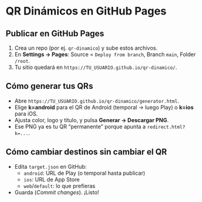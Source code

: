 # QR Dinámicos en GitHub Pages

## Publicar en GitHub Pages
1. Crea un repo (por ej. `qr-dinamico`) y sube estos archivos.
2. En **Settings → Pages**: Source = `Deploy from branch`, Branch `main`, Folder `/root`.
3. Tu sitio quedará en `https://TU_USUARIO.github.io/qr-dinamico/`.

## Cómo generar tus QRs
- Abre `https://TU_USUARIO.github.io/qr-dinamico/generator.html`.
- Elige **k=android** para el QR de Android (temporal → luego Play) o **k=ios** para iOS.
- Ajusta color, logo y título, y pulsa **Generar → Descargar PNG**.
- Ese PNG ya es tu QR “permanente” porque apunta a `redirect.html?k=...`.

## Cómo cambiar destinos sin cambiar el QR
- Edita `target.json` en GitHub:
  - `android`: URL de Play (o temporal hasta publicar)
  - `ios`: URL de App Store
  - `web`/`default`: lo que prefieras
- Guarda (*Commit changes*). ¡Listo!
